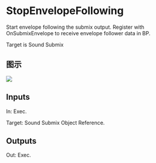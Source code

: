 # StopEnvelopeFollowing

Start envelope following the submix output. Register with OnSubmixEnvelope to receive envelope follower data in BP.

Target is Sound Submix

## 图示

![]($-20221218-18044785.png)

## Inputs

In: Exec.

Target: Sound Submix Object Reference.  

## Outputs

Out: Exec.

